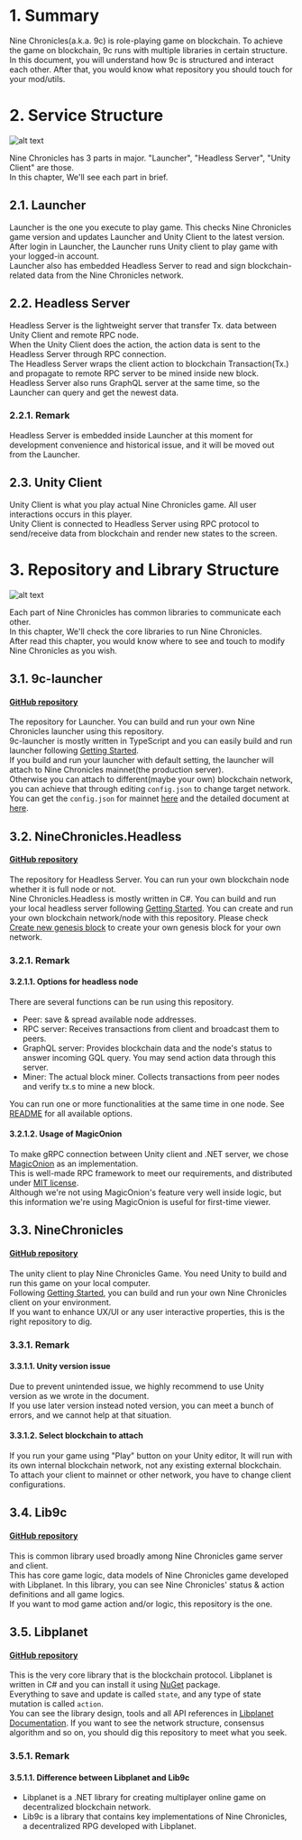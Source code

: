 # 1. Summary

Nine Chronicles(a.k.a. 9c) is role-playing game on blockchain. To achieve the game on blockchain, 9c runs with multiple libraries in certain structure.  
In this document, you will understand how 9c is structured and interact each other. After that, you would know what repository you should touch for your mod/utils.

# 2. Service Structure

![alt text](/images/en/forum-trunk/nine-chronicles-service-and-repository-structure/image.png)

Nine Chronicles has 3 parts in major. "Launcher", "Headless Server", "Unity Client" are those.  
In this chapter, We'll see each part in brief.

## 2.1. Launcher

Launcher is the one you execute to play game. This checks Nine Chronicles game version and updates Launcher and Unity Client to the latest version.  
After login in Launcher, the Launcher runs Unity client to play game with your logged-in account.  
Launcher also has embedded Headless Server to read and sign blockchain-related data from the Nine Chronicles network.

## 2.2. Headless Server

Headless Server is the lightweight server that transfer Tx. data between Unity Client and remote RPC node.  
When the Unity Client does the action, the action data is sent to the Headless Server through RPC connection.  
The Headless Server wraps the client action to blockchain Transaction(Tx.) and propagate to remote RPC server to be mined inside new block.  
Headless Server also runs GraphQL server at the same time, so the Launcher can query and get the newest data.

### 2.2.1. Remark

Headless Server is embedded inside Launcher at this moment for development convenience and historical issue, and it will be moved out from the Launcher.

## 2.3. Unity Client

Unity Client is what you play actual Nine Chronicles game. All user interactions occurs in this player.  
Unity Client is connected to Headless Server using RPC protocol to send/receive data from blockchain and render new states to the screen.

# 3. Repository and Library Structure

![alt text](/images/en/forum-trunk/nine-chronicles-service-and-repository-structure/image-1.png)

Each part of Nine Chronicles has common libraries to communicate each other.  
In this chapter, We'll check the core libraries to run Nine Chronicles.  
After read this chapter, you would know where to see and touch to modify Nine Chronicles as you wish.

## 3.1. 9c-launcher

#### [GitHub repository](https://github.com/planetarium/9c-launcher)

The repository for Launcher. You can build and run your own Nine Chronicles launcher using this repository.  
9c-launcher is mostly written in TypeScript and you can easily build and run launcher following [Getting Started](https://github.com/planetarium/9c-launcher/wiki/Getting-Started).  
If you build and run your launcher with default setting, the launcher will attach to Nine Chronicles mainnet(the production server).  
Otherwise you can attach to different(maybe your own) blockchain network, you can achieve that through editing `config.json` to change target network.
You can get the `config.json` for mainnet [here](https://download.nine-chronicles.com/9c-launcher-config.json) and the detailed document at [here](./the-structure-and-location-of-config-json.md).

## 3.2. NineChronicles.Headless

#### [GitHub repository](https://github.com/planetarium/NineChronicles.Headless)

The repository for Headless Server. You can run your own blockchain node whether it is full node or not.  
Nine Chronicles.Headless is mostly written in C#. You can build and run your local headless server following [Getting Started](https://github.com/planetarium/NineChronicles.Headless/wiki/Getting-Started).
You can create and run your own blockchain network/node with this repository. Please check [Create new genesis block](https://github.com/planetarium/NineChronicles.Headless/wiki/Create-new-genesis-block) to create your own genesis block for your own network.

### 3.2.1. Remark

#### 3.2.1.1. Options for headless node

There are several functions can be run using this repository.

- Peer: save & spread available node addresses.
- RPC server: Receives transactions from client and broadcast them to peers.
- GraphQL server: Provides blockchain data and the node's status to answer incoming GQL query. You may send action data through this server.
- Miner: The actual block miner. Collects transactions from peer nodes and verify tx.s to mine a new block.

You can run one or more functionalities at the same time in one node.
See [README](https://github.com/planetarium/NineChronicles.Headless/blob/main/README.md) for all available options.

#### 3.2.1.2. Usage of MagicOnion

To make gRPC connection between Unity client and .NET server, we chose [MagicOnion](https://cysharp.github.io/MagicOnion/) as an implementation.  
This is well-made RPC framework to meet our requirements, and distributed under [MIT license](https://opensource.org/licenses/MIT).  
Although we're not using MagicOnion's feature very well inside logic, but this information we're using MagicOnion is useful for first-time viewer.

## 3.3. NineChronicles

#### [GitHub repository](https://github.com/planetarium/NineChronicles)

The unity client to play Nine Chronicles Game. You need Unity to build and run this game on your local computer.  
Following [Getting Started](https://github.com/planetarium/NineChronicles/wiki/Get-Started), you can build and run your own Nine Chronicles client on your environment.  
If you want to enhance UX/UI or any user interactive properties, this is the right repository to dig.

### 3.3.1. Remark

#### 3.3.1.1. Unity version issue

Due to prevent unintended issue, we highly recommend to use Unity version as we wrote in the document.  
If you use later version instead noted version, you can meet a bunch of errors, and we cannot help at that situation.

#### 3.3.1.2. Select blockchain to attach

If you run your game using "Play" button on your Unity editor, It will run with its own internal blockchain network, not any existing external blockchain.  
To attach your client to mainnet or other network, you have to change client configurations.

## 3.4. Lib9c

#### [GitHub repository](https://github.com/planetarium/lib9c)

This is common library used broadly among Nine Chronicles game server and client.  
This has core game logic, data models of Nine Chronicles game developed with Libplanet.
In this library, you can see Nine Chronicles' status & action definitions and all game logics.  
If you want to mod game action and/or logic, this repository is the one.

## 3.5. Libplanet

#### [GitHub repository](https://github.com/planetarium/libplanet)

This is the very core library that is the blockchain protocol. Libplanet is written in C# and you can install it using [NuGet](https://www.nuget.org/packages/Libplanet/) package.  
Everything to save and update is called `state`, and any type of state mutation is called `action`.  
You can see the library design, tools and all API references in [Libplanet Documentation](https://docs.libplanet.io/).
If you want to see the network structure, consensus algorithm and so on, you should dig this repository to meet what you seek.

### 3.5.1. Remark

#### 3.5.1.1. Difference between Libplanet and Lib9c

- Libplanet is a .NET library for creating multiplayer online game on decentralized blockchain network.
- Lib9c is a library that contains key implementations of Nine Chronicles, a decentralized RPG developed with Libplanet.
